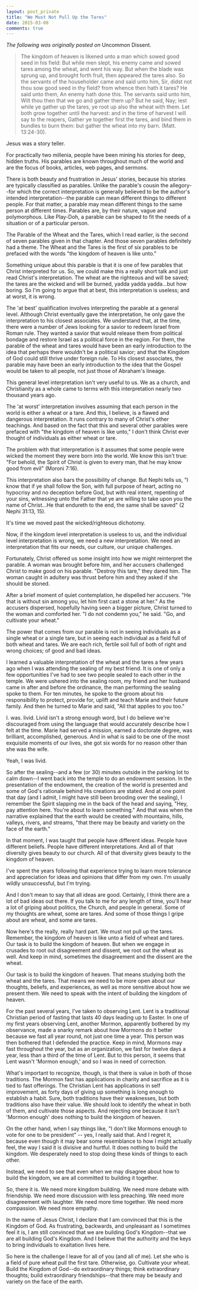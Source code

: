 ```yaml
---
layout: post_private
title: "We Must Not Pull Up the Tares"
date: 2015-03-08
comments: true
---
```


_The following was originally posted on_ Uncommon Dissent.

> The kingdom of heaven is likened unto a man which sowed good seed in his field:
> But while men slept, his enemy came and sowed tares among the wheat, and went his way.
> But when the blade was sprung up, and brought forth fruit, then appeared the tares also. 
> So the servants of the householder came and said unto him, Sir, didst not thou sow good seed in thy field? from whence then hath it tares? 
> He said unto them, An enemy hath done this. The servants said unto him, Wilt thou then that we go and gather them up? 
> But he said, Nay; lest while ye gather up the tares, ye root up also the wheat with them. 
> Let both grow together until the harvest: and in the time of harvest I will say to the reapers, Gather ye together first the tares, and bind them in bundles to burn them: but gather the wheat into my barn. (Matt. 13:24-30).

Jesus was a story teller.

For practically two millenia, people have been mining his stories for deep, hidden truths.  His parables are known throughout much of the world and are the focus of books, articles, web pages, and sermons.

There is both beauty and frustration in Jesus' stories, because his stories are typically classified as parables.  Unlike the parable's cousin the allegory--for which the correct interpretation is generally believed to be the author's intended interpretation--the parable can mean different things to different people.  For that matter, a parable may mean different things to the same person at different times.  Parables are, by their nature, vague and polymorphous.  Like Play-Doh, a parable can be shaped to fit the needs of a situation or of a particular person.

The Parable of the Wheat and the Tares, which I read earlier, is the second of seven parables given in that chapter.  And those seven parables definitely had a theme.  The Wheat and the Tares is the first of six parables to be prefaced with the words "the kingdom of heaven is like unto."

Something unique about this parable is that it is one of few parables that Christ interpreted for us.  So, we could make this a really short talk and just read Christ's interpretation.  The wheat are the righteous and will be saved; the tares are the wicked and will be burned, yadda yadda yadda...but how boring.  So I'm going to argue that at best, this interpretation is useless; and at worst, it is wrong.

The 'at best' qualification involves interpreting the parable at a general level.  Although Christ eventually gave the interpretation, he only gave the interpretation to his closest associates.  We understand that, at the time, there were a number of Jews looking for a savior to redeem Israel from Roman rule.  They wanted a savior that would release them from political bondage and restore Israel as a political force in the region.  For them, the parable of the wheat and tares would have been an early introduction to the idea that perhaps there wouldn't be a political savior; and that the Kingdom of God could still thrive under foreign rule.  To His closest associates, the parable may have been an early introduction to the idea that the Gospel would be taken to all people, not just those of Abraham's lineage.

This general level interpretation isn't very useful to us.  We as a church, and Christianity as a whole came to terms with this interpretation nearly two thousand years ago.

The 'at worst' interpretation involves assuming that each person in the world is either a wheat or a tare.  And this, I believe, is a flawed and dangerous interpretation.  It runs contrary to many of Christ's other teachings. And based on the fact that this and several other parables were prefaced with "the kingdom of heaven is like unto," I don't think Christ ever thought of individuals as either wheat or tare.

The problem with that interpretation is it assumes that some people were wicked the moment they were born into the world.  We know this isn't true: "For behold, the Spirit of Christ is given to every man, that he may know good from evil" (Moroni 7:16).

This interpretation also bars the possibility of change.  But Nephi tells us, "I know that if ye shall follow the Son, with full purpose of heart, acting no hypocrisy and no deception before God, but with real intent, repenting of your sins, witnessing unto the Father that ye are willing to take upon you the name of Christ...He that endureth to the end, the same shall be saved" (2 Nephi 31:13, 15).

It's time we moved past the wicked/righteous dichotomy.

Now, if the kingdom level interpretation is useless to us, and the individual level interpretation is wrong, we need a new interpretation.  We need an interpretation that fits our needs, our culture, our unique challenges.

Fortunately, Christ offered us some insight into how we might reinterpret the parable.  A woman was brought before him, and her accusers challenged Christ to make good on his parable.  "Destroy this tare," they dared him.  The woman caught in adultery was thrust before him and they asked if she should be stoned.

After a brief moment of quiet contemplation, he dispelled her accusers.  "He that is without sin among you, let him first cast a stone at her."  As the accusers dispersed, hopefully having seen a bigger picture, Christ turned to the woman and comforted her.  "I do not condemn you," he said.  "Go, and cultivate your wheat."

The power that comes from our parable is not in seeing individuals as a single wheat or a single tare, but in seeing each individual as a field full of both wheat and tares.  We are each rich, fertile soil full of both of right and wrong choices; of good and bad ideas.

I learned a valuable interpretation of the wheat and the tares a few years ago when I was attending the sealing of my best friend.  It is one of only a few opportunities I've had to see two people sealed to each other in the temple.  We were ushered into the sealing room, my friend and her husband came in after and before the ordinance, the man performing the sealing spoke to them.  For ten minutes, he spoke to the groom about his responsibility to protect, provide for, uplift and teach Marie and their future family.  And then he turned to Marie and said, "All that applies to you too."

I. was. livid.  Livid isn't a strong enough word, but I do believe we're discouraged from using the language that would accurately describe how I felt at the time.  Marie had served a mission, earned a doctorate degree, was brilliant, accomplished, generous.  And in what is said to be one of the most exquisite moments of our lives, she got six words for no reason other than she was the wife.

Yeah, I was livid.

So after the sealing--and a few (or 30) minutes outside in the parking lot to calm down--I went back into the temple to do an endowment session.  In the presentation of the endowment, the creation of the world is presented and some of God's rationale behind His creations are stated.  And at one point that day (and I admit, I might have still been brooding over the sealing), I remember the Spirit slapping me in the back of the head and saying, "Hey, pay attention here.  You're about to learn something."  And that was when the narrative explained that the earth would be created with mountains, hills, valleys, rivers, and streams, "that there may be beauty and variety on the face of the earth."

In that moment, I was taught that people have different ideas.  People have different beliefs.  People have different interpretations.  And all of that diversity gives beauty to our church.  All of that diversity gives beauty to the kingdom of heaven.

I've spent the years following that experience trying to learn more tolerance and appreciation for ideas and opinions that differ from my own.  I'm usually wildly unsuccessful, but I'm trying.

And I don't mean to say that all ideas are good.  Certainly, I think there are a lot of bad ideas out there.  If you talk to me for any length of time, you'll hear a lot of griping about politics, the Church, and people in general.  Some of my thoughts are wheat, some are tares.  And some of those things I gripe about are wheat, and some are tares.

Now here's the really, really hard part.  We must not pull up the tares.  Remember, the kingdom of heaven is like unto a field of wheat and tares.  Our task is to build the kingdom of heaven.  But when we engage in crusades to root out disagreement and dissent, we root out the wheat as well.  And keep in mind, sometimes the disagreement and the dissent are the wheat.

Our task is to build the kingdom of heaven.  That means studying both the wheat and the tares.  That means we need to be more open about our thoughts, beliefs, and experiences, as well as more sensitive about how we present them.  We need to speak with the intent of building the kingdom of heaven.

For the past several years, I've taken to observing Lent.  Lent is a traditional Christian period of fasting that lasts 40 days leading up to Easter.  In one of my first years observing Lent, another Mormon, apparently bothered by my observance, made a snarky remark about how Mormons do it better because we fast all year round, not just one time a year.  This person was then bothered that I defended the practice.  Keep in mind, Mormons may fast throughout the year, but as an organization, we fast for twelve days a year, less than a third of the time of Lent.  But to this person, it seems that Lent wasn't 'Mormon enough,' and so I was in need of correction.

What's important to recognize, though, is that there is value in both of those traditions.  The Mormon fast has applications in charity and sacrifice as it is tied to fast offerings.  The Christian Lent has applications in self improvement, as forty days of giving up something is long enough to establish a habit.  Sure, both traditions have their weaknesses, but both traditions also have their value.  We should look to identify the wheat in both of them, and cultivate those aspects.  And rejecting one because it isn't 'Mormon enough' does nothing to build the kingdom of heaven.

On the other hand, when I say things like, "I don't like Mormons enough to vote for one to be president" -- yes, I really said that.  And I regret it, because even though it may bear some resemblance to how I might actually feel, the way I said it is divisive and hurtful.  It does nothing to build the kingdom.  We desperately need to stop doing these kinds of things to each other.

Instead, we need to see that even when we may disagree about how to build the kingdom, we are all committed to building it together.

So, there it is.  We need more kingdom building.  We need more debate with friendship.  We need more discussion with less preaching.  We need more disagreement with laughter.  We need more time together.  We need more compassion.  We need more empathy.

In the name of Jesus Christ, I declare that I am convinced that this is the Kingdom of God.  As frustrating, backwards, and unpleasant as I sometimes feel it is, I am still convinced that we are building God's Kingdom--that we are all building God's Kingdom.  And I believe that the authority and the keys to bring individuals to exaltation lives here.

So here is the challenge I leave for all of you (and all of me).  Let she who is a field of pure wheat pull the first tare.  Otherwise, go.  Cultivate your wheat.  Build the Kingdom of God--do extraordinary things; think extraordinary thoughts; build extraordinary friendships--that there may be beauty and variety on the face of the earth.